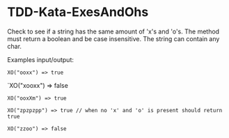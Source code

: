 # TDD-Kata-ExesAndOhs

Check to see if a string has the same amount of 'x's and 'o's. The method must return a boolean and be case insensitive. The string can contain any char.

Examples input/output:

`XO("ooxx") => true`

`XO("xooxx") => false

`XO("ooxXm") => true`

`XO("zpzpzpp") => true // when no 'x' and 'o' is present should return true`

`XO("zzoo") => false`
